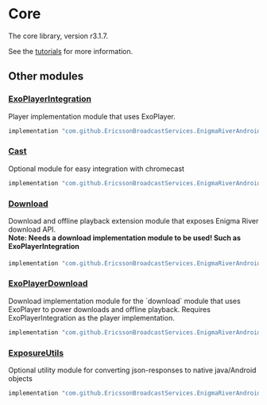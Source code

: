# Core

The core library, version r3.1.7.

See the [tutorials](tutorials/index.md) for more information.

## Other modules

### [ExoPlayerIntegration](https://github.com/EricssonBroadcastServices/EnigmaRiverAndroidExoPlayerIntegration/tree/r3.1.7)

<p>Player implementation module that uses ExoPlayer.</p>

```gradle
implementation "com.github.EricssonBroadcastServices.EnigmaRiverAndroid:exoplayerintegration:r3.1.7"
```

### [Cast](https://github.com/EricssonBroadcastServices/EnigmaRiverAndroidCast/tree/r3.1.7)

<p>Optional module for easy integration with chromecast</p>

```gradle
implementation "com.github.EricssonBroadcastServices.EnigmaRiverAndroid:cast:r3.1.7"
```

### [Download](https://github.com/EricssonBroadcastServices/EnigmaRiverAndroidDownload/tree/r3.1.7)

<p>Download and offline playback extension module that exposes Enigma River download API.</p>
<h4 style="margin-top: -1em">Note: Needs a download implementation module to be used! Such as ExoPlayerIntegration</h4>

```gradle
implementation "com.github.EricssonBroadcastServices.EnigmaRiverAndroid:download:r3.1.7"
```

### [ExoPlayerDownload](https://github.com/EricssonBroadcastServices/EnigmaRiverAndroidExoPlayerDownload/tree/r3.1.7)

<p>Download implementation module for the `download` module that uses ExoPlayer to power downloads and offline playback. Requires ExoPlayerIntegration as the player implementation.</p>

```gradle
implementation "com.github.EricssonBroadcastServices.EnigmaRiverAndroid:exoPlayerDownload:r3.1.7"
```

### [ExposureUtils](https://github.com/EricssonBroadcastServices/EnigmaRiverAndroidExposureUtils/tree/r3.1.7)

<p>Optional utility module for converting json-responses to native java/Android objects</p>

```gradle
implementation "com.github.EricssonBroadcastServices.EnigmaRiverAndroid:exposureUtils:r3.1.7"
```